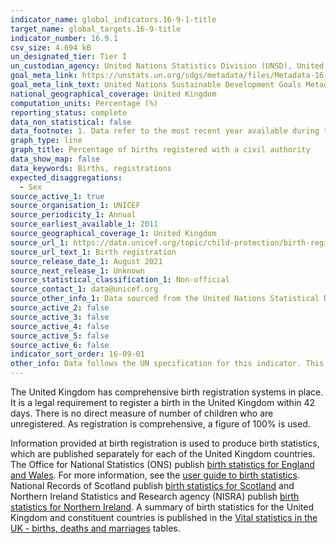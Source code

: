 ```yaml
---
indicator_name: global_indicators.16-9-1-title
target_name: global_targets.16-9-title
indicator_number: 16.9.1
csv_size: 4.694 kB
un_designated_tier: Tier I
un_custodian_agency: United Nations Statistics Division (UNSD), United Nations Children's Fund (UNICEFF)
goal_meta_link: https://unstats.un.org/sdgs/metadata/files/Metadata-16-09-01.pdf
goal_meta_link_text: United Nations Sustainable Development Goals Metadata (PDF 208 KB)
national_geographical_coverage: United Kingdom
computation_units: Percentage (%)
reporting_status: complete
data_non_statistical: false
data_footnote: 1. Data refer to the most recent year available during the period specified. 2. Estimates of 100% were assumed given that civil registration systems in the United Kingdom are complete and all vital events (including births) are registered.
graph_type: line
graph_title: Percentage of births registered with a civil authority
data_show_map: false
data_keywords: Births, registrations
expected_disaggregations:
  - Sex
source_active_1: true
source_organisation_1: UNICEF
source_periodicity_1: Annual
source_earliest_available_1: 2011
source_geographical_coverage_1: United Kingdom
source_url_1: https://data.unicef.org/topic/child-protection/birth-registration/
source_url_text_1: Birth registration
source_release_date_1: August 2021
source_next_release_1: Unknown
source_statistical_classification_1: Non-official 
source_contact_1: data@unicef.org
source_other_info_1: Data sourced from the United Nations Statistical Database (UNSD). 
source_active_2: false
source_active_3: false
source_active_4: false
source_active_5: false
source_active_6: false
indicator_sort_order: 16-09-01
other_info: Data follows the UN specification for this indicator. This indicator has been identified in collaboration with topic experts.
---
```

The United Kingdom has comprehensive birth registration systems in place. It is a legal requirement to register a birth in the United Kingdom within 42 days. There is no direct measure of number of children who are unregistered. As registration is comprehensive, a figure of 100% is used.

Information provided at birth registration is used to produce birth statistics, which are published separately for each of the United Kingdom countries. The Office for National Statistics (ONS) publish [birth statistics for England and Wales](https://www.ons.gov.uk/peoplepopulationandcommunity/birthsdeathsandmarriages/livebirths). For more information, see the [user guide to birth statistics](https://www.ons.gov.uk/peoplepopulationandcommunity/birthsdeathsandmarriages/livebirths/methodologies/userguidetobirthstatistics#issues-affecting-the-quality-of-birth-registration-data). National Records of Scotland publish [birth statistics for Scotland](https://www.nrscotland.gov.uk/statistics-and-data/statistics/statistics-by-theme/vital-events/births) and Northern Ireland Statistics and Research agency (NISRA) publish [birth statistics for Northern Ireland](https://www.nisra.gov.uk/statistics/births-deaths-and-marriages/births). A summary of birth statistics for the United Kingdom and constituent countries is published in the [Vital statistics in the UK - births, deaths and marriages](http://www.ons.gov.uk/peoplepopulationandcommunity/populationandmigration/populationestimates/datasets/vitalstatisticspopulationandhealthreferencetables) tables.